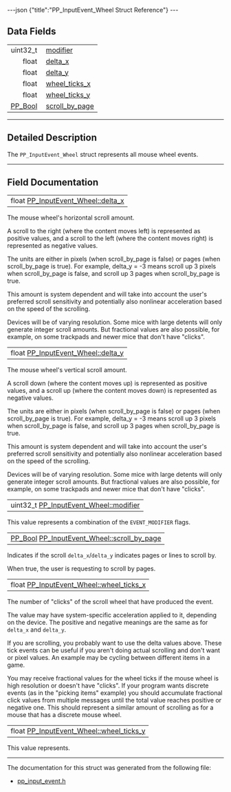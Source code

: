 ---json {"title":"PP\_InputEvent\_Wheel Struct Reference"} ---

Data Fields
-----------

<table><tbody><tr class="odd"><td style="text-align: right;">uint32_t </td><td><a href="/docs/native-client/pepper_dev/c/struct_p_p___input_event___wheel#ad4af418584f964e9191e78be05bbb3f7" class="el">modifier</a></td></tr><tr class="even"><td style="text-align: right;">float </td><td><a href="/docs/native-client/pepper_dev/c/struct_p_p___input_event___wheel#aed0a1a8148ecfb7efe2443c412b8904d" class="el">delta_x</a></td></tr><tr class="odd"><td style="text-align: right;">float </td><td><a href="/docs/native-client/pepper_dev/c/struct_p_p___input_event___wheel#a51339c7b39cce3073f98f8a7f048f69d" class="el">delta_y</a></td></tr><tr class="even"><td style="text-align: right;">float </td><td><a href="/docs/native-client/pepper_dev/c/struct_p_p___input_event___wheel#a0ebc9809d9333e68b63ad7dc7c421775" class="el">wheel_ticks_x</a></td></tr><tr class="odd"><td style="text-align: right;">float </td><td><a href="/docs/native-client/pepper_dev/c/struct_p_p___input_event___wheel#af39e6e81fc7166e745e3fdb4b4d3ff4e" class="el">wheel_ticks_y</a></td></tr><tr class="even"><td style="text-align: right;"><a href="/docs/native-client/pepper_dev/c/group___enums#ga4f272d99be14aacafe08dfd4ef830918" class="el">PP_Bool</a> </td><td><a href="/docs/native-client/pepper_dev/c/struct_p_p___input_event___wheel#ad51a5319a1eb82706371d495e397e909" class="el">scroll_by_page</a></td></tr></tbody></table>

------------------------------------------------------------------------

<span id="details" class="anchor" style="margin: 0;"></span>

Detailed Description
--------------------

The `PP_InputEvent_Wheel` struct represents all mouse wheel events.

------------------------------------------------------------------------

Field Documentation
-------------------

<span id="aed0a1a8148ecfb7efe2443c412b8904d" class="anchor" style="margin: 0;"></span>

<table><tbody><tr class="odd"><td>float <a href="/docs/native-client/pepper_dev/c/struct_p_p___input_event___wheel#aed0a1a8148ecfb7efe2443c412b8904d" class="el">PP_InputEvent_Wheel::delta_x</a></td></tr></tbody></table>

The mouse wheel's horizontal scroll amount.

A scroll to the right (where the content moves left) is represented as positive values, and a scroll to the left (where the content moves right) is represented as negative values.

The units are either in pixels (when scroll\_by\_page is false) or pages (when scroll\_by\_page is true). For example, delta\_y = -3 means scroll up 3 pixels when scroll\_by\_page is false, and scroll up 3 pages when scroll\_by\_page is true.

This amount is system dependent and will take into account the user's preferred scroll sensitivity and potentially also nonlinear acceleration based on the speed of the scrolling.

Devices will be of varying resolution. Some mice with large detents will only generate integer scroll amounts. But fractional values are also possible, for example, on some trackpads and newer mice that don't have "clicks".

<span id="a51339c7b39cce3073f98f8a7f048f69d" class="anchor" style="margin: 0;"></span>

<table><tbody><tr class="odd"><td>float <a href="/docs/native-client/pepper_dev/c/struct_p_p___input_event___wheel#a51339c7b39cce3073f98f8a7f048f69d" class="el">PP_InputEvent_Wheel::delta_y</a></td></tr></tbody></table>

The mouse wheel's vertical scroll amount.

A scroll down (where the content moves up) is represented as positive values, and a scroll up (where the content moves down) is represented as negative values.

The units are either in pixels (when scroll\_by\_page is false) or pages (when scroll\_by\_page is true). For example, delta\_y = -3 means scroll up 3 pixels when scroll\_by\_page is false, and scroll up 3 pages when scroll\_by\_page is true.

This amount is system dependent and will take into account the user's preferred scroll sensitivity and potentially also nonlinear acceleration based on the speed of the scrolling.

Devices will be of varying resolution. Some mice with large detents will only generate integer scroll amounts. But fractional values are also possible, for example, on some trackpads and newer mice that don't have "clicks".

<span id="ad4af418584f964e9191e78be05bbb3f7" class="anchor" style="margin: 0;"></span>

<table><tbody><tr class="odd"><td>uint32_t <a href="/docs/native-client/pepper_dev/c/struct_p_p___input_event___wheel#ad4af418584f964e9191e78be05bbb3f7" class="el">PP_InputEvent_Wheel::modifier</a></td></tr></tbody></table>

This value represents a combination of the `EVENT_MODIFIER` flags.

<span id="ad51a5319a1eb82706371d495e397e909" class="anchor" style="margin: 0;"></span>

<table><tbody><tr class="odd"><td><a href="/docs/native-client/pepper_dev/c/group___enums#ga4f272d99be14aacafe08dfd4ef830918" class="el">PP_Bool</a> <a href="/docs/native-client/pepper_dev/c/struct_p_p___input_event___wheel#ad51a5319a1eb82706371d495e397e909" class="el">PP_InputEvent_Wheel::scroll_by_page</a></td></tr></tbody></table>

Indicates if the scroll `delta_x`/`delta_y` indicates pages or lines to scroll by.

When true, the user is requesting to scroll by pages.

<span id="a0ebc9809d9333e68b63ad7dc7c421775" class="anchor" style="margin: 0;"></span>

<table><tbody><tr class="odd"><td>float <a href="/docs/native-client/pepper_dev/c/struct_p_p___input_event___wheel#a0ebc9809d9333e68b63ad7dc7c421775" class="el">PP_InputEvent_Wheel::wheel_ticks_x</a></td></tr></tbody></table>

The number of "clicks" of the scroll wheel that have produced the event.

The value may have system-specific acceleration applied to it, depending on the device. The positive and negative meanings are the same as for `delta_x` and `delta_y`.

If you are scrolling, you probably want to use the delta values above. These tick events can be useful if you aren't doing actual scrolling and don't want or pixel values. An example may be cycling between different items in a game.

You may receive fractional values for the wheel ticks if the mouse wheel is high resolution or doesn't have "clicks". If your program wants discrete events (as in the "picking items" example) you should accumulate fractional click values from multiple messages until the total value reaches positive or negative one. This should represent a similar amount of scrolling as for a mouse that has a discrete mouse wheel.

<span id="af39e6e81fc7166e745e3fdb4b4d3ff4e" class="anchor" style="margin: 0;"></span>

<table><tbody><tr class="odd"><td>float <a href="/docs/native-client/pepper_dev/c/struct_p_p___input_event___wheel#af39e6e81fc7166e745e3fdb4b4d3ff4e" class="el">PP_InputEvent_Wheel::wheel_ticks_y</a></td></tr></tbody></table>

This value represents.

------------------------------------------------------------------------

The documentation for this struct was generated from the following file:

-   <a href="/docs/native-client/pepper_dev/c/pp__input__event_8h/" class="el">pp_input_event.h</a>
